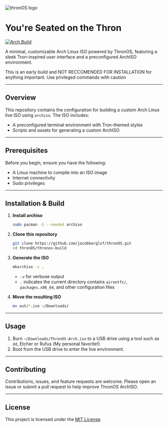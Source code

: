 ![thronOS logo](https://github.com/user-attachments/assets/588723c7-c6f5-4519-9eef-80859986e857)

# You're Seated on the Thron
[![Arch Build](https://img.shields.io/badge/build-passing-brightgreen?style=flat\&logo=archlinux)](#)

A minimal, customizable Arch Linux ISO powered by ThronOS, featuring a sleek Tron-inspired user interface and a preconfigured ArchISO environment.

This is an early build and NOT RECCOMENDED FOR INSTALLATION for anything important. Use privleged commands with caution

---

## Overview

This repository contains the configuration for building a custom Arch Linux live ISO using `archiso`. The ISO includes:

* A preconfigured terminal environment with Tron-themed styles
* Scripts and assets for generating a custom ArchISO

---

## Prerequisites

Before you begin, ensure you have the following:

* A Linux machine to compile into an ISO image
* Internet connectivity
* Sudo privileges

---

## Installation & Build

1. **Install archiso**

   ```bash
   sudo pacman -S --needed archiso
   ```

2. **Clone this repository**

   ```bash
   git clone https://github.com/jacobbarglof/thronOS.git
   cd thronOS/thronos-build
   ```

3. **Generate the ISO**

   ```bash
   mkarchiso -v .
   ```

   * `-v` for verbose output
   * `.` indicates the current directory contains `airootfs/`, `packages.x86_64`, and other configuration files

4. **Move the resulting ISO**

   ```bash
   mv out/*.iso ~/Downloads/
   ```

---

## Usage

1. Burn `~/Downloads/ThronOS-Arch.iso` to a USB drive using a tool such as `dd`, Etcher or Rufus (My personal favorite!).
2. Boot from the USB drive to enter the live environment.

---

## Contributing

Contributions, issues, and feature requests are welcome. Please open an issue or submit a pull request to help improve ThronOS ArchISO.

---

## License

This project is licensed under the [MIT License](LICENSE).
